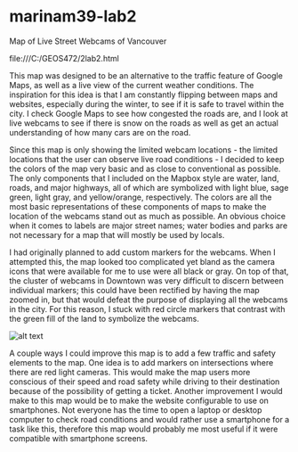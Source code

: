 # marinam39-lab2
Map of Live Street Webcams of Vancouver

file:///C:/GEOS472/2lab2.html

This map was designed to be an alternative to the traffic feature of Google Maps, as well as a live view of the current weather conditions. The inspiration for this idea is that I am constantly flipping between maps and websites, especially during the winter, to see if it is safe to travel within the city. I check Google Maps to see how congested the roads are, and I look at live webcams to see if there is snow on the roads as well as get an actual understanding of how many cars are on the road.

Since this map is only showing the limited webcam locations - the limited locations that the user can observe live road conditions - I decided to keep the colors of the map very basic and as close to conventional as possible. The only components that I included on the Mapbox style are water, land, roads, and major highways, all of which are symbolized with light blue, sage green, light gray, and yellow/orange, respectively. The colors are all the most basic representations of these components of maps to make the location of the webcams stand out as much as possible. An obvious choice when it comes to labels are major street names; water bodies and parks are not necessary for a map that will mostly be used by locals. 

I had originally planned to add custom markers for the webcams. When I attempted this, the map looked too complicated yet bland as the camera icons that were available for me to use were all black or gray. On top of that, the cluster of webcams in Downtown was very difficult to discern between individual markers; this could have been rectified by having the map zoomed in, but that would defeat the purpose of displaying all the webcams in the city. For this reason, I stuck with red circle markers that contrast with the green fill of the land to symbolize the webcams. 

![alt text](https://github.com/UBC-GEOS472-Spring2023/marinam39-Lab1/blob/63b1f1d6b7c3328be68e6eff06d9e346480f5522/Lab1-screenshot.png "Downtown Detail: Cluster of Cameras")

A couple ways I could improve this map is to add a few traffic and safety elements to the map. One idea is to add markers on intersections where there are red light cameras. This would make the map users more conscious of their speed and road safety while driving to their destination because of the possibility of getting a ticket. Another improvement I would make to this map would be to make the website configurable to use on smartphones. Not everyone has the time to open a laptop or desktop computer to check road conditions and would rather use a smartphone for a task like this, therefore this map would probably me most useful if it were compatible with smartphone screens.




